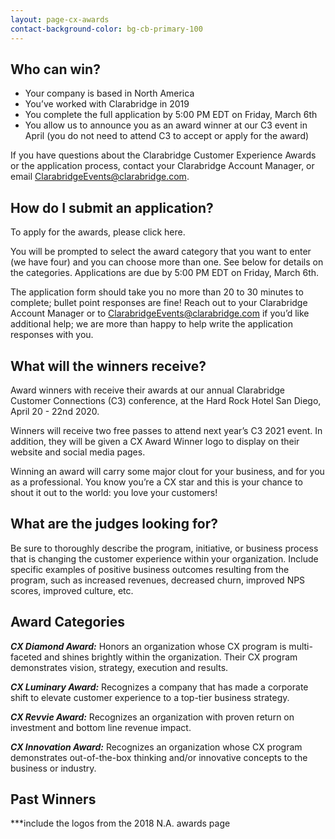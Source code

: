 ```yaml
---
layout: page-cx-awards
contact-background-color: bg-cb-primary-100
---
```


## Who can win?

- Your company is based in North America
- You’ve worked with Clarabridge in 2019
- You complete the full application by 5:00 PM EDT on Friday, March 6th
- You allow us to announce you as an award winner at our C3 event in April (you do not need to attend C3 to accept or apply for the award)

If you have questions about the Clarabridge Customer Experience Awards or the application process, contact your Clarabridge Account Manager, or email ClarabridgeEvents@clarabridge.com. 


## How do I submit an application?

To apply for the awards, please click here. 

You will be prompted to select the award category that you want to enter (we have four) and you can choose more than one. See below for details on the categories. Applications are due by 5:00 PM EDT on Friday, March 6th. 

The application form should take you no more than 20 to 30 minutes to complete; bullet point responses are fine! Reach out to your Clarabridge Account Manager or to ClarabridgeEvents@clarabridge.com if you’d like additional help; we are more than happy to help write the application responses with you. 


## What will the winners receive? 

Award winners with receive their awards at our annual Clarabridge Customer Connections (C3) conference, at the Hard Rock Hotel San Diego, April 20 - 22nd 2020. 

Winners will receive two free passes to attend next year’s C3 2021 event. In addition, they will be given a CX Award Winner logo to display on their website and social media pages. 

Winning an award will carry some major clout for your business, and for you as a professional. You know you’re a CX star and this is your chance to shout it out to the world: you love your customers!


## What are the judges looking for?

Be sure to thoroughly describe the program, initiative, or business process that is changing the customer experience within your organization. Include specific examples of positive business outcomes resulting from the program, such as increased revenues, decreased churn, improved NPS scores, improved culture, etc. 


## Award Categories

***CX Diamond Award:*** Honors an organization whose CX program is multi-faceted and shines brightly within the organization. Their CX program demonstrates vision, strategy, execution and results. 

***CX Luminary Award:*** Recognizes a company that has made a corporate shift to elevate customer experience to a top-tier business strategy. 

***CX Revvie Award:*** Recognizes an organization with proven return on investment and bottom line revenue impact. 

***CX Innovation Award:*** Recognizes an organization whose CX program demonstrates out-of-the-box thinking and/or innovative concepts to the business or industry. 


## Past Winners

***include the logos from the 2018 N.A. awards page
